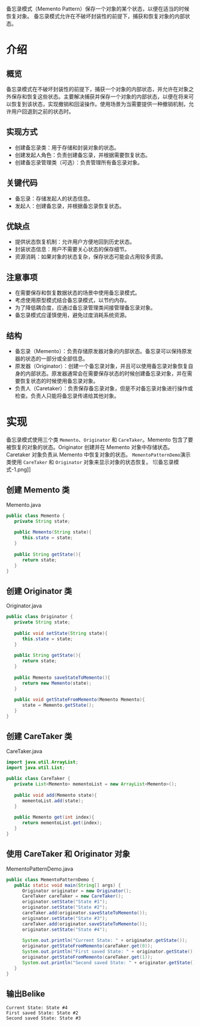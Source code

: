 备忘录模式（Memento Pattern）保存一个对象的某个状态，以便在适当的时候恢复对象。
备忘录模式允许在不破坏封装性的前提下，捕获和恢复对象的内部状态。

# 介绍
## 概览
备忘录模式在不破坏封装性的前提下，捕获一个对象的内部状态，并允许在对象之外保存和恢复这些状态。主要解决捕获并保存一个对象的内部状态，以便在将来可以恢复到该状态，实现撤销和回滚操作。使用场景为当需要提供一种撤销机制，允许用户回退到之前的状态时。

## 实现方式
- 创建备忘录类：用于存储和封装对象的状态。
- 创建发起人角色：负责创建备忘录，并根据需要恢复状态。
- 创建备忘录管理类（可选）：负责管理所有备忘录对象。

## 关键代码
- 备忘录：存储发起人的状态信息。
- 发起人：创建备忘录，并根据备忘录恢复状态。

## 优缺点
- 提供状态恢复机制：允许用户方便地回到历史状态。
- 封装状态信息：用户不需要关心状态的保存细节。
- 资源消耗：如果对象的状态复杂，保存状态可能会占用较多资源。

## 注意事项
- 在需要保存和恢复数据状态的场景中使用备忘录模式。
- 考虑使用原型模式结合备忘录模式，以节约内存。
- 为了降低耦合度，应通过备忘录管理类间接管理备忘录对象。
- 备忘录模式应谨慎使用，避免过度消耗系统资源。

## 结构
- 备忘录（Memento）：负责存储原发器对象的内部状态。备忘录可以保持原发器的状态的一部分或全部信息。
- 原发器（Originator）：创建一个备忘录对象，并且可以使用备忘录对象恢复自身的内部状态。原发器通常会在需要保存状态的时候创建备忘录对象，并在需要恢复状态的时候使用备忘录对象。
- 负责人（Caretaker）：负责保存备忘录对象，但是不对备忘录对象进行操作或检查。负责人只能将备忘录传递给其他对象。

# 实现
备忘录模式使用三个类 `Memento`、`Originator` 和 `CareTaker`。Memento 包含了要被恢复的对象的状态。Originator 创建并在 Memento 对象中存储状态。Caretaker 对象负责从 Memento 中恢复对象的状态。
`MementoPatternDemo`演示类使用 `CareTaker` 和 `Originator` 对象来显示对象的状态恢复。
![[备忘录模式-1.png]]

## 创建 Memento 类
Memento.java
```java
public class Memento {
   private String state;
 
   public Memento(String state){
      this.state = state;
   }
 
   public String getState(){
      return state;
   }  
}
```

## 创建 Originator 类
Originator.java
```java
public class Originator {
   private String state;
 
   public void setState(String state){
      this.state = state;
   }
 
   public String getState(){
      return state;
   }
 
   public Memento saveStateToMemento(){
      return new Memento(state);
   }
 
   public void getStateFromMemento(Memento Memento){
      state = Memento.getState();
   }
}
```

## 创建 CareTaker 类
CareTaker.java
```java
import java.util.ArrayList;
import java.util.List;
 
public class CareTaker {
   private List<Memento> mementoList = new ArrayList<Memento>();
 
   public void add(Memento state){
      mementoList.add(state);
   }
 
   public Memento get(int index){
      return mementoList.get(index);
   }
}
```

## 使用 CareTaker 和 Originator 对象
MementoPatternDemo.java
```java
public class MementoPatternDemo {
   public static void main(String[] args) {
      Originator originator = new Originator();
      CareTaker careTaker = new CareTaker();
      originator.setState("State #1");
      originator.setState("State #2");
      careTaker.add(originator.saveStateToMemento());
      originator.setState("State #3");
      careTaker.add(originator.saveStateToMemento());
      originator.setState("State #4");
 
      System.out.println("Current State: " + originator.getState());    
      originator.getStateFromMemento(careTaker.get(0));
      System.out.println("First saved State: " + originator.getState());
      originator.getStateFromMemento(careTaker.get(1));
      System.out.println("Second saved State: " + originator.getState());
   }
}
```

## 输出Belike
```text
Current State: State #4
First saved State: State #2
Second saved State: State #3
```